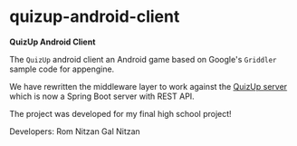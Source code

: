 # quizup-android-client
**QuizUp Android Client**

The `QuizUp` android client an Android game based on Google's `Griddler`
sample code for appengine.

We have rewritten the middleware layer to work against the [QuizUp server](https://github.com/gnitzan/quizup-server) which is now a Spring Boot server with REST API.

The project was developed for my final high school project!

Developers:
Rom Nitzan
Gal Nitzan